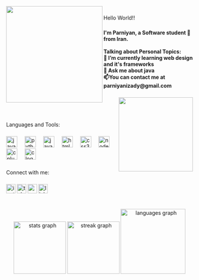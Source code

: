 <img align="left" height="260" src="https://user-images.githubusercontent.com/74038190/221352975-94759904-aa4c-4032-a8ab-b546efb9c478.gif"  />

###

<p align="left">Hello World!!</p>

###

<h4 align="left">I'm Parniyan, a Software student 🚀 from Iran.<br><br>Talking about Personal Topics:<br>🌱 I’m currently learning web design and it's frameworks<br>💬 Ask me about java<br>📫You can contact me at parniyanizady@gmail.com</h4>

###

<img align="right" height="200" src="https://user-images.githubusercontent.com/74038190/240815616-7b282ec6-fcc3-4600-90a7-2c3140549f58.gif"  />

###
<br>
<br>
<br>
<p align="left">Languages and Tools:</p>

###

<div align="left">
  <img src="https://cdn.jsdelivr.net/gh/devicons/devicon/icons/java/java-original.svg" height="30" alt="java logo"  />
  <img width="12" />
  <img src="https://cdn.jsdelivr.net/gh/devicons/devicon/icons/python/python-original.svg" height="30" alt="python logo"  />
  <img width="12" />
  <img src="https://cdn.jsdelivr.net/gh/devicons/devicon/icons/javascript/javascript-plain.svg" height="30" alt="javascript logo"  />
  <img width="12" />
  <img src="https://cdn.jsdelivr.net/gh/devicons/devicon/icons/html5/html5-original.svg" height="30" alt="html5 logo"  />
  <img width="12" />
  <img src="https://skillicons.dev/icons?i=css" height="30" alt="css3 logo"  />
  <img width="12" />
  <img src="https://cdn.jsdelivr.net/gh/devicons/devicon/icons/nodejs/nodejs-original.svg" height="30" alt="nodejs logo"  />
  <img width="12" />
  <img src="https://cdn.jsdelivr.net/gh/devicons/devicon/icons/cplusplus/cplusplus-original.svg" height="30" alt="cplusplus logo"  />
  <img width="12" />
  <img src="https://cdn.jsdelivr.net/gh/devicons/devicon/icons/c/c-original.svg" height="30" alt="c logo"  />
</div>

###

<p align="left">Connect with me:</p>

###

<div align="left">
  <img src="https://img.shields.io/static/v1?message=Instagram&logo=instagram&label=&color=E4405F&logoColor=white&labelColor=&style=flat" height="25" alt="instagram logo"  />
  <img src="https://img.shields.io/static/v1?message=Telegram&logo=telegram&label=&color=2CA5E0&logoColor=white&labelColor=&style=flat" height="25" alt="telegram logo"  />
  <img src="https://img.shields.io/static/v1?message=Gmail&logo=gmail&label=&color=D14836&logoColor=white&labelColor=&style=flat" height="25" alt="gmail logo"  />
  <img src="https://img.shields.io/static/v1?message=LinkedIn&logo=linkedin&label=&color=0077B5&logoColor=white&labelColor=&style=flat" height="25" alt="linkedin logo"  />
</div>

###

<br clear="both">

<div align="center">
  <img src="https://github-readme-stats.vercel.app/api?username=parniyan-izady&hide_title=false&hide_rank=false&show_icons=true&include_all_commits=true&count_private=true&disable_animations=false&theme=aura&locale=en&hide_border=false" height="141" alt="stats graph"  />
  <img src="https://streak-stats.demolab.com?user=parniyan-izady&locale=en&mode=daily&theme=aura&hide_border=false&border_radius=5" height="141" alt="streak graph"  />
  <img src="https://github-readme-stats.vercel.app/api/top-langs?username=parniyan-izady&locale=en&hide_title=false&layout=compact&card_width=320&langs_count=5&theme=aura&hide_border=false" height="175" alt="languages graph"  />
</div>

###
